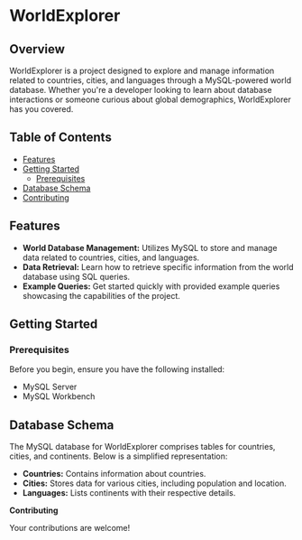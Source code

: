 
# WorldExplorer

## Overview

WorldExplorer is a project designed to explore and manage information related to countries, cities, and languages through a MySQL-powered world database. Whether you're a developer looking to learn about database interactions or someone curious about global demographics, WorldExplorer has you covered.

## Table of Contents

- [Features](#features)
- [Getting Started](#getting-started)
  - [Prerequisites](#prerequisites)
- [Database Schema](#database-schema)
- [Contributing](#contributing)

## Features

- **World Database Management:** Utilizes MySQL to store and manage data related to countries, cities, and languages.
- **Data Retrieval:** Learn how to retrieve specific information from the world database using SQL queries.
- **Example Queries:** Get started quickly with provided example queries showcasing the capabilities of the project.

## Getting Started

### Prerequisites

Before you begin, ensure you have the following installed:

- MySQL Server
- MySQL Workbench

## Database Schema
The MySQL database for WorldExplorer comprises tables for countries, cities, and continents. Below is a simplified representation:

- **Countries:** Contains information about countries.
- **Cities:** Stores data for various cities, including population and location.
- **Languages:** Lists continents with their respective details.

**Contributing** 

Your contributions are welcome!


